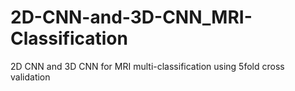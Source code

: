 # 2D-CNN-and-3D-CNN_MRI-Classification
 2D CNN and 3D CNN for MRI multi-classification using 5fold cross validation

